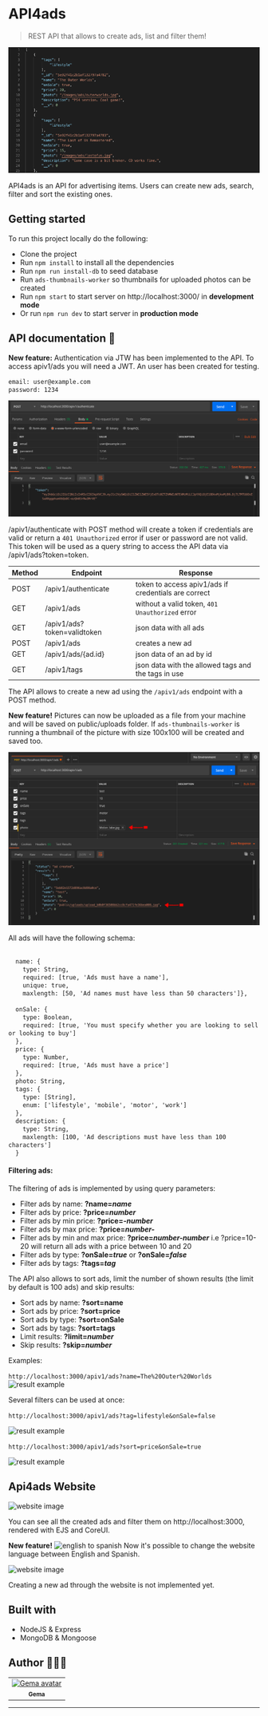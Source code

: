 # API4ads

> REST API that allows to create ads, list and filter them! 

![api results](https://github.com/gemasegarra/api4ads/blob/master/public/images/0.png)

API4ads is an API for advertising items. Users can create new ads, search, filter and sort the existing ones. 

## Getting started 

To run this project locally do the following:

- Clone the project
- Run ```npm install``` to install all the dependencies
- Run ```npm run install-db``` to seed database 
- Run ```ads-thumbnails-worker``` so thumbnails for uploaded photos can be created
- Run ```npm start```  to start server on http://localhost:3000/ in **development mode**
- Or run ```npm run dev``` to start server in **production mode**


## API documentation  📖

**New feature:**
Authentication via JTW has been implemented to the API. To access apiv1/ads you will need a JWT. 
An user has been created for testing. 

````
email: user@example.com
password: 1234
````

![user token](https://github.com/gemasegarra/api4ads/blob/master/public/images/6.png)

/apiv1/authenticate with POST method will create a token if credentials are valid or return a ```401 Unauthorized``` error if user or password are not valid. This token will be used as a query string to access the API data via /apiv1/ads?token=token.

| Method | Endpoint                    | Response                                             |
|--------|-----------------------------|------------------------------------------------------|
| POST   | /apiv1/authenticate         | token to access apiv1/ads if credentials are correct |
| GET    | /apiv1/ads                  | without a valid token, ```401 Unauthorized``` error  |
| GET    | /apiv1/ads?token=validtoken | json data with all ads                               |
| POST   | /apiv1/ads                  | creates a new ad                                     |
| GET    | /apiv1/ads/{ad.id}          | json data of an ad by id                             |
| GET    | /apiv1/tags                 | json data with the allowed tags and the tags in use  |

The API allows to create a new ad using the ```/apiv1/ads``` endpoint with a POST method. 

**New feature!**
Pictures can now be uploaded as a file from your machine and will be saved on public/uploads folder. If ```ads-thumbnails-worker``` is running a thumbnail of the picture with size 100x100 will be created and saved too.

![picture upload](https://github.com/gemasegarra/api4ads/blob/master/public/images/7.png)

All ads will have the following schema:
````

  name: {  
    type: String, 
    required: [true, 'Ads must have a name'],
    unique: true,
    maxlength: [50, 'Ad names must have less than 50 characters']},

  onSale: {
    type: Boolean,
    required: [true, 'You must specify whether you are looking to sell or looking to buy']
  },
  price: {
    type: Number,
    required: [true, 'Ads must have a price']
  },
  photo: String,
  tags: {
    type: [String],
    enum: ['lifestyle', 'mobile', 'motor', 'work']
  },
  description: {
    type: String,
    maxlength: [100, 'Ad descriptions must have less than 100 characters']
  } 

````  

#### Filtering ads:

The filtering of ads is implemented by using query parameters: 

- Filter ads by name: **?name=*name***
- Filter ads by price: **?price=*number***
- Filter ads by min price: **?price=*-number***
- Filter ads by max price: **?price=*number-***
- Filter ads by min and max price: **?price=*number-number*** i.e ?price=10-20 will return all ads with a price between 10 and 20
- Filter ads by type: **?onSale=*true*** or **?onSale=*false***
- Filter ads by tags: **?tags=*tag***

The API also allows to sort ads, limit the number of shown results (the limit by default is 100 ads) and skip results: 
- Sort ads by name: **?sort=name**
- Sort ads by price: **?sort=price**
- Sort ads by type: **?sort=onSale**
- Sort ads by tags: **?sort=tags**
- Limit results: **?limit=*number***
- Skip results: **?skip=*number***


Examples:

 ```http://localhost:3000/apiv1/ads?name=The%20Outer%20Worlds```  
![result example](https://github.com/gemasegarra/api4ads/blob/master/public/images/1.png)

Several filters can be used at once:

```http://localhost:3000/apiv1/ads?tag=lifestyle&onSale=false``` 

![result example](https://github.com/gemasegarra/api4ads/blob/master/public/images/2.png)


```http://localhost:3000/apiv1/ads?sort=price&onSale=true```

![result example](https://github.com/gemasegarra/api4ads/blob/master/public/images/3.png)


## Api4ads Website

![website image](https://github.com/gemasegarra/api4ads/blob/master/public/images/4.png)

You can see all the created ads and filter them on http://localhost:3000, rendered with EJS and CoreUI. 

**New feature!** 
![english to spanish](https://github.com/gemasegarra/api4ads/blob/master/public/images/8.png)
Now it's possible to change the website language between English and Spanish.

![website image](https://github.com/gemasegarra/api4ads/blob/master/public/images/5.png)

Creating a new ad through the website is not implemented yet.



## Built with 

- NodeJS & Express
- MongoDB & Mongoose

## Author 👩🏻‍💻

<table>
<tr>
<td align="center"><a href="https://github.com/gemasegarra"><img src="https://avatars2.githubusercontent.com/u/40056297?v=4" width="100px;" alt="Gema avatar"/><br/><sub><b>Gema</b></sub></a><br/><a href="https://github.com/gemasegarra"></a>
</table>

---
